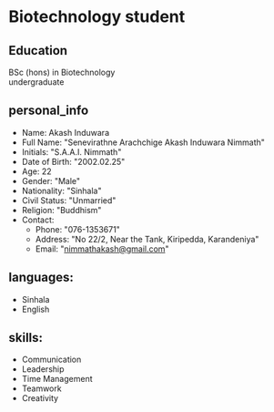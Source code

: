 # Biotechnology student

## Education
BSc (hons) in Biotechnology<br>
undergraduate</br>

## personal_info<br>
  - Name: Akash Induwara</br>
  - Full Name: "Senevirathne Arachchige Akash Induwara Nimmath"
  - Initials: "S.A.A.I. Nimmath"
  - Date of Birth: "2002.02.25"
  - Age: 22
  - Gender: "Male"
  - Nationality: "Sinhala"
  - Civil Status: "Unmarried"
  - Religion: "Buddhism"
  - Contact:
      - Phone: "076-1353671"
      - Address: "No 22/2, Near the Tank, Kiripedda, Karandeniya"
      - Email: "nimmathakash@gmail.com"

## languages:
  - Sinhala
  - English

## skills:
  - Communication
  - Leadership
  - Time Management
  - Teamwork
  - Creativity

